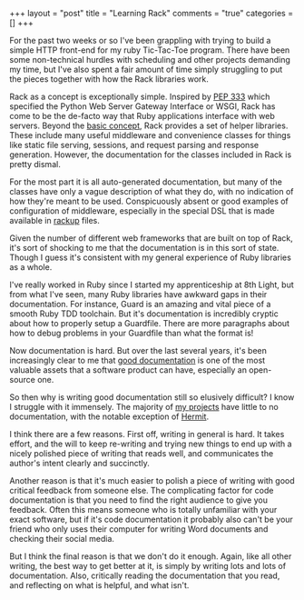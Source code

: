 +++
layout = "post"
title = "Learning Rack"
comments = "true"
categories = []
+++

For the past two weeks or so I've been grappling with trying to build
a simple HTTP front-end for my ruby Tic-Tac-Toe program. There have
been some non-technical hurdles with scheduling and other projects
demanding my time, but I've also spent a fair amount of time simply
struggling to put the pieces together with how the Rack libraries
work.

<!--more-->

Rack as a concept is exceptionally simple. Inspired by [PEP 333][wsgi]
which specified the Python Web Server Gateway Interface or WSGI, Rack
has come to be the de-facto way that Ruby applications interface with
web servers. Beyond the [basic concept][rack], Rack provides a set of
helper libraries. These include many useful middleware and convenience
classes for things like static file serving, sessions, and request
parsing and response generation. However, the documentation for the
classes included in Rack is pretty dismal.

[wsgi]: https://www.python.org/dev/peps/pep-0333/
[rack]: http://rack.github.io/

For the most part it is all auto-generated documentation, but many of
the classes have only a vague description of what they do, with no
indication of how they're meant to be used. Conspicuously absent or
good examples of configuration of middleware, especially in the
special DSL that is made available in [rackup] files.

[rackup]: https://github.com/rack/rack/wiki/%28tutorial%29-rackup-howto

Given the number of different web frameworks that are built on top of
Rack, it's sort of shocking to me that the documentation is in this
sort of state. Though I guess it's consistent with my general
experience of Ruby libraries as a whole.

I've really worked in Ruby since I started my apprenticeship at 8th
Light, but from what I've seen, many Ruby libraries have awkward gaps
in their documentation. For instance, Guard is an amazing and vital
piece of a smooth Ruby TDD toolchain. But it's documentation is
incredibly cryptic about how to properly setup a Guardfile. There are
more paragraphs about how to debug problems in your Guardfile than
what the format is!

Now documentation is hard. But over the last several years, it's been
increasingly clear to me that [good documentation][good-doc] is one of
the most valuable assets that a software product can have, especially
an open-source one.

[good-doc]: https://jacobian.org/writing/great-documentation/

So then why is writing good documentation still so elusively
difficult? I know I struggle with it immensely. The majority of
[my projects] have little to no documentation, with the notable
exception of [Hermit].

[my projects]: https://github.com/RadicalZephyr?tab=repositories
[Hermit]: https://github.com/RadicalZephyr/hermit

I think there are a few reasons. First off, writing in general is
hard. It takes effort, and the will to keep re-writing and trying new
things to end up with a nicely polished piece of writing that reads
well, and communicates the author's intent clearly and succinctly.

Another reason is that it's much easier to polish a piece of writing
with good critical feedback from someone else. The complicating factor
for code documentation is that you need to find the right audience to
give you feedback. Often this means someone who is totally unfamiliar
with your exact software, but if it's code documentation it probably
also can't be your friend who only uses their computer for writing
Word documents and checking their social media.

But I think the final reason is that we don't do it enough. Again,
like all other writing, the best way to get better at it, is simply by
writing lots and lots of documentation. Also, critically reading the
documentation that you read, and reflecting on what is helpful, and
what isn't.
